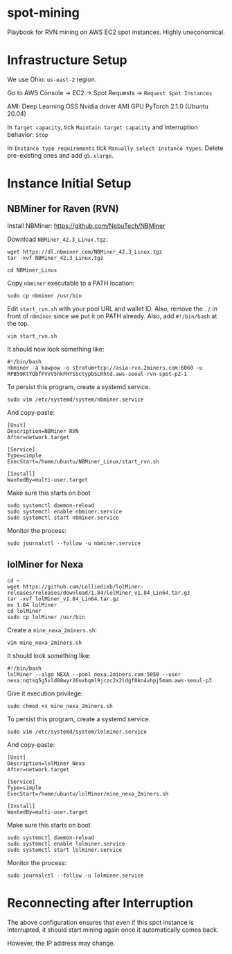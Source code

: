 # spot-mining
Playbook for RVN mining on AWS EC2 spot instances.
Highly uneconomical.

# Infrastructure Setup

We use Ohio: `us-east-2` region.

Go to AWS Console -> EC2 -> Spot Requests -> `Request Spot Instances`

AMI: Deep Learning OSS Nvidia driver AMI GPU PyTorch 2.1.0 (Ubuntu 20.04)

In `Target capacity`, tick `Maintain target capacity` and Interruption behavior: `Stop`

In `Instance type requirements` tick `Manually select instance types`. Delete pre-existing ones and add `g5.xlarge`.

# Instance Initial Setup

## NBMiner for Raven (RVN)

Install NBMiner: https://github.com/NebuTech/NBMiner

Download `NBMiner_42.3_Linux.tgz`:
```
wget https://dl.nbminer.com/NBMiner_42.3_Linux.tgz
tar -xvf NBMiner_42.3_Linux.tgz
```

```
cd NBMiner_Linux
```

Copy `nbminer` executable to a PATH location:
```
sudo cp nbminer /usr/bin
```

Edit `start_rvn.sh` with your pool URL and wallet ID. Also, remove the `./` in front of `nbminer` since we put it on PATH already.
Also, add `#!/bin/bash` at the top.

```
vim start_rvn.sh
```

It should now look something like:
```
#!/bin/bash
nbminer -a kawpow -o stratum+tcp://asia-rvn.2miners.com:6060 -u RPB59KtYQbfFVVV5hkFHYSSctypbSLRhtd.aws-seoul-rvn-spot-p2-1
```

To persist this program, create a systemd service.
```
sudo vim /etc/systemd/system/nbminer.service
```
And copy-paste:
```
[Unit]
Description=NBMiner RVN
After=network.target

[Service]
Type=simple
ExecStart=/home/ubuntu/NBMiner_Linux/start_rvn.sh

[Install]
WantedBy=multi-user.target
```


Make sure this starts on boot
```
sudo systemctl daemon-reload
sudo systemctl enable nbminer.service
sudo systemctl start nbminer.service
```

Monitor the process:
```
sudo journalctl --follow -u nbminer.service
```

## lolMiner for Nexa

```
cd ~
wget https://github.com/Lolliedieb/lolMiner-releases/releases/download/1.84/lolMiner_v1.84_Lin64.tar.gz
tar -xvf lolMiner_v1.84_Lin64.tar.gz
mv 1.84 lolMiner
cd lolMiner
sudo cp lolMiner /usr/bin
```
Create a `mine_nexa_2miners.sh`:
```
vim mine_nexa_2miners.sh
```
It should look something like:
```
#!/bin/bash
lolMiner --algo NEXA --pool nexa.2miners.com:5050 --user nexa:nqtsq5g5vld08wyr26uxhqml9jczc2x2ldgf0kn4vhpj5mam.aws-seoul-p3
```
Give it execution privilege:
```
sudo chmod +x mine_nexa_2miners.sh
```
To persist this program, create a systemd service.
```
sudo vim /etc/systemd/system/lolminer.service
```
And copy-paste:
```
[Unit]
Description=lolMiner Nexa
After=network.target

[Service]
Type=simple
ExecStart=/home/ubuntu/lolMiner/mine_nexa_2miners.sh

[Install]
WantedBy=multi-user.target
```


Make sure this starts on boot
```
sudo systemctl daemon-reload
sudo systemctl enable lolminer.service
sudo systemctl start lolminer.service
```

Monitor the process:
```
sudo journalctl --follow -u lolminer.service
```



# Reconnecting after Interruption

The above configuration ensures that even if this spot instance is interrupted, it should start mining again once it automatically comes back.

However, the IP address may change.
